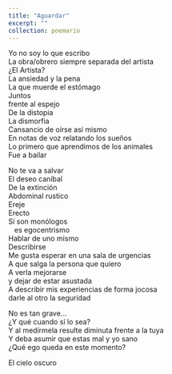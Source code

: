 ```yaml
---
title: "Aguardar"
excerpt: ""
collection: poemario
---
```

<p>
Yo no soy lo que escribo  <br>
La obra/obrero siempre separada del artista  <br>
¿El Artista?  <br>
La ansiedad y la pena  <br>
La que muerde el estómago  <br>
Juntos  <br>
frente al espejo <br> 
De la distopia  <br>
La dismorfia  <br>
Cansancio de oírse así mismo <br> 
En notas de voz relatando los sueños <br>  
Lo primero que aprendimos de los animales <br> 
Fue a bailar  <br>
</p><p>
No te va a salvar <br> 
El deseo caníbal  <br>
De la extinción  <br>
Abdominal rustico  <br>
Ereje  <br>
Erecto  <br>
Sí son monólogos <br> 
&nbsp;&nbsp;	 es egocentrismo  <br>
Hablar de uno mismo  <br>
Describirse  <br>
Me gusta esperar en una sala de urgencias <br> 
A que salga la persona que quiero  <br>
A verla mejorarse  <br>
y dejar de estar asustada <br> 
A describir mis experiencias de forma jocosa <br> 
darle al otro la seguridad  <br>
</p><p>
No es tan grave...  <br>
¿Y qué cuando sí lo sea? <br> 
Y al medírmela resulte diminuta frente a la tuya <br> 
Y deba asumir que estas mal y yo sano  <br>
¿Qué ego queda en este momento?  <br>
</p>
El cielo oscuro 
